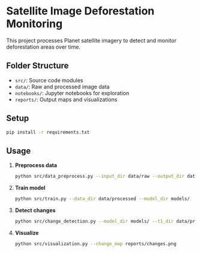 # Satellite Image Deforestation Monitoring

This project processes Planet satellite imagery to detect and monitor deforestation areas over time.

## Folder Structure

- `src/`: Source code modules  
- `data/`: Raw and processed image data  
- `notebooks/`: Jupyter notebooks for exploration  
- `reports/`: Output maps and visualizations  

## Setup

```bash
pip install -r requirements.txt
```

## Usage

1. **Preprocess data**  
   ```bash
   python src/data_preprocess.py --input_dir data/raw --output_dir data/processed
   ```
2. **Train model**  
   ```bash
   python src/train.py --data_dir data/processed --model_dir models/
   ```
3. **Detect changes**  
   ```bash
   python src/change_detection.py --model_dir models/ --t1_dir data/processed/t1 --t2_dir data/processed/t2 --output reports/changes.png
   ```
4. **Visualize**  
   ```bash
   python src/visualization.py --change_map reports/changes.png
   ```
